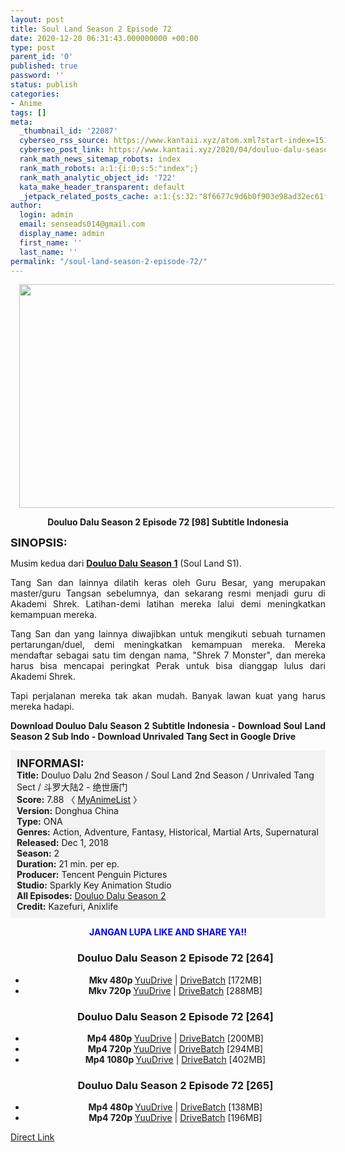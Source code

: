 ```yaml
---
layout: post
title: Soul Land Season 2 Episode 72
date: 2020-12-20 06:31:43.000000000 +00:00
type: post
parent_id: '0'
published: true
password: ''
status: publish
categories:
- Anime
tags: []
meta:
  _thumbnail_id: '22087'
  cyberseo_rss_source: https://www.kantaii.xyz/atom.xml?start-index=151&max-results=150
  cyberseo_post_link: https://www.kantaii.xyz/2020/04/douluo-dalu-season-2-episode-72.html
  rank_math_news_sitemap_robots: index
  rank_math_robots: a:1:{i:0;s:5:"index";}
  rank_math_analytic_object_id: '722'
  kata_make_header_transparent: default
  _jetpack_related_posts_cache: a:1:{s:32:"8f6677c9d6b0f903e98ad32ec61f8deb";a:2:{s:7:"expires";i:1650279994;s:7:"payload";a:0:{}}}
author:
  login: admin
  email: senseads014@gmail.com
  display_name: admin
  first_name: ''
  last_name: ''
permalink: "/soul-land-season-2-episode-72/"
---
```

<div class="separator" style="clear: both; text-align: center;"><a href="https://1.bp.blogspot.com/-GtfgrXchJ2M/XoirX9TpCzI/AAAAAAAACeI/3KDEOVdloH0pQ94oxtBhqhQqOBLTu0ZAgCLcBGAsYHQ/s1600/Soul%2BLand%2BS2%2B-%2B72%2Bb.jpg" imageanchor="1" style="margin-left: 1em; margin-right: 1em;"><img border="0" data-original-height="762" data-original-width="1359" height="358" src="{{ site.baseurl }}/assets/2020/12/Soul%2BLand%2BS2%2B-%2B72%2Bb.jpg" width="640" /></a></div>
<p>
<div style="text-align: center;"><b>Douluo Dalu Season 2 Episode 72 [98] Subtitle Indonesia</b></p>
</div>
<p><b><span style="font-size: large;">SINOPSIS:</span></b>
<div style="text-align: justify;">Musim kedua dari <b><a href="http://www.kantaii.web.id/2018/12/douluo-dalu-season-i-batch.html" target="_blank" rel="noopener">Douluo Dalu Season 1</a></b> (Soul Land S1).</p>
<p>Tang San dan lainnya dilatih keras oleh Guru Besar, yang merupakan master/guru Tangsan sebelumnya, dan sekarang resmi menjadi guru di Akademi Shrek. Latihan-demi latihan mereka lalui demi meningkatkan kemampuan mereka.</p>
<p>Tang San dan yang lainnya diwajibkan untuk mengikuti sebuah turnamen pertarungan/duel, demi meningkatkan kemampuan mereka. Mereka mendaftar sebagai satu tim dengan nama, "Shrek 7 Monster", dan mereka harus bisa mencapai peringkat Perak untuk bisa dianggap lulus dari Akademi Shrek.</p>
<p>Tapi perjalanan mereka tak akan mudah. Banyak lawan kuat yang harus mereka hadapi.</p>
<p><b>Download Douluo Dalu Season 2 Subtitle Indonesia - Download Soul Land Season 2 Sub Indo - Download Unrivaled Tang Sect in Google Drive</b></div>
<p><a name="more"></a>
<div style="background-color: #f3f3f3; padding: 10px; text-align: left;"><b><span style="font-size: large;">INFORMASI:</span></b><br /><b>Title:</b> Douluo Dalu 2nd Season / Soul Land 2nd Season / Unrivaled Tang Sect / 斗罗大陆2 - 绝世唐门<br /><b>Score:</b> 7.88 〈 <a href="https://myanimelist.net/anime/37822/Douluo_Dalu_2nd_Season?q=Douluo%20Dalu" target="_blank" rel="noopener">MyAnimeList</a>&nbsp;〉<br /><b>Version:</b> Donghua China<br /><b>Type:</b> ONA<br /><b>Genres:</b> Action, Adventure, Fantasy, Historical, Martial Arts, Supernatural<br /><b>Released:</b> Dec 1, 2018<br /><b>Season:</b> 2<br /><b>Duration:</b> 21 min. per ep.<br /><b>Producer:</b> Tencent Penguin Pictures<br /><b>Studio:</b> Sparkly Key Animation Studio<br /><b>All Episodes:</b> <a href="http://www.kantaii.web.id/2020/02/douluo-dalu-season-2.html" target="_blank" rel="noopener">Douluo Dalu Season 2</a><br /><b>Credit:</b> Kazefuri, Anixlife</div>
<p>
<div style="text-align: center;"><b><span style="color: blue;">JANGAN LUPA LIKE AND SHARE YA!!</span></b>
<div class="dl">
<ul />
<h3 style="text-align: center;">Douluo Dalu Season 2 Episode 72 [264]</h3>
<li style="text-align: center;"><b>Mkv 480p </b><a href="https://www.taut.pro/IytP" target="_blank" rel="noopener">YuuDrive</a> | <a href="https://www.taut.pro/rqqQjc" target="_blank" rel="noopener">DriveBatch</a> [172MB]</li>
<li style="text-align: center;"><b>Mkv 720p </b><a href="https://www.taut.pro/6MES" target="_blank" rel="noopener">YuuDrive</a> | <a href="https://www.taut.pro/Vy4NWhFYy" target="_blank" rel="noopener">DriveBatch</a> [288MB]</li>
</div>
<div class="dl">
<ul />
<h3 style="text-align: center;">Douluo Dalu Season 2 Episode 72 [264]</h3>
<li style="text-align: center;"><b>Mp4 480p </b><a href="https://www.taut.pro/sUhOMil0q" target="_blank" rel="noopener">YuuDrive</a> | <a href="https://www.taut.pro/aKPX" target="_blank" rel="noopener">DriveBatch</a> [200MB]</li>
<li style="text-align: center;"><b>Mp4 720p </b><a href="https://www.taut.pro/dgRqVo5" target="_blank" rel="noopener">YuuDrive</a> | <a href="https://www.taut.pro/0FqdNmHLfb" target="_blank" rel="noopener">DriveBatch</a> [294MB]</li>
<li style="text-align: center;"><b>Mp4 1080p </b><a href="https://www.taut.pro/7dj4hF" target="_blank" rel="noopener">YuuDrive</a> | <a href="https://www.taut.pro/NplFjL54XD" target="_blank" rel="noopener">DriveBatch</a> [402MB]</li>
</div>
<div class="dl">
<ul />
<h3 style="text-align: center;">Douluo Dalu Season 2 Episode 72 [265]</h3>
<li style="text-align: center;"><b>Mp4 480p </b><a href="https://www.taut.pro/b1TbM3c8M" target="_blank" rel="noopener">YuuDrive</a> | <a href="https://www.taut.pro/br5YOgyiT4" target="_blank" rel="noopener">DriveBatch</a> [138MB]</li>
<li style="text-align: center;"><b>Mp4 720p </b><a href="https://www.taut.pro/KrxYAI" target="_blank" rel="noopener">YuuDrive</a> | <a href="https://www.taut.pro/32hZrTtUk1" target="_blank" rel="noopener">DriveBatch</a> [196MB]</li>
</div>
</div>
<link rel="stylesheet" href="https://cdnjs.cloudflare.com/ajax/libs/font-awesome/4.7.0/css/font-awesome.min.css" />
<div class="divbtn"> <a href="https://handymansurrender.com/fihup8buzv?key=94550f7ce39444073321dde3b8782f97" class="btn"><i class="fa fa-download"></i> Direct Link</a> </div>
